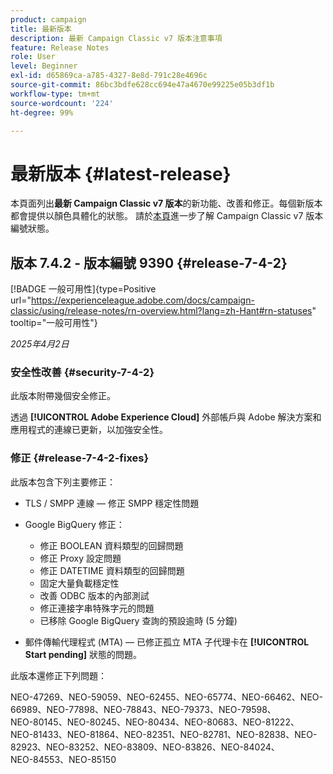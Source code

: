 ```yaml
---
product: campaign
title: 最新版本
description: 最新 Campaign Classic v7 版本注意事項
feature: Release Notes
role: User
level: Beginner
exl-id: d65869ca-a785-4327-8e8d-791c28e4696c
source-git-commit: 86bc3bdfe628cc694e47a4670e99225e05b3df1b
workflow-type: tm+mt
source-wordcount: '224'
ht-degree: 99%

---
```


# 最新版本 {#latest-release}

本頁面列出&#x200B;**最新 Campaign Classic v7 版本**&#x200B;的新功能、改善和修正。每個新版本都會提供以顏色具體化的狀態。 請於[本頁](rn-overview.md)進一步了解 Campaign Classic v7 版本編號狀態。

## 版本 7.4.2 - 版本編號 9390 {#release-7-4-2}

[!BADGE 一般可用性]{type=Positive url="https://experienceleague.adobe.com/docs/campaign-classic/using/release-notes/rn-overview.html?lang=zh-Hant#rn-statuses" tooltip="一般可用性"}

_2025年4月2日_

<!--
### Compatibility updates {#comp-7-4-2}

This release comes with the following compatibility updates:

* JQuery library update: fixes multiple UI issues (reports, web apps)
* PostgreSQL 15 and 16

-->

### 安全性改善 {#security-7-4-2}

此版本附帶幾個安全修正。

透過 **[!UICONTROL Adobe Experience Cloud]** 外部帳戶與 Adobe 解決方案和應用程式的連線已更新，以加強安全性。

### 修正 {#release-7-4-2-fixes}

此版本包含下列主要修正：

* TLS / SMPP 連線 — 修正 SMPP 穩定性問題

* Google BigQuery 修正：

   * 修正 BOOLEAN 資料類型的回歸問題
   * 修正 Proxy 設定問題
   * 修正 DATETIME 資料類型的回歸問題
   * 固定大量負載穩定性
   * 改善 ODBC 版本的內部測試
   * 修正連接字串特殊字元的問題
   * 已移除 Google BigQuery 查詢的預設逾時 (5 分鐘)

* 郵件傳輸代理程式 (MTA) — 已修正孤立 MTA 子代理卡在 **[!UICONTROL Start pending]** 狀態的問題。

此版本還修正下列問題：

ΝΕΟ-47269、ΝΕΟ-59059、NEO-62455、ΝΕΟ-65774、ΝΕΟ-66462、NEO-66989、ΝΕΟ-77898、ΝΕΟ-78843、NEO-79373、ΝΕΟ-79598、ΝΕΟ-80145、NEO-80245、ΝΕΟ-80434、ΝΕΟ-80683、NEO-81222、ΝΕΟ-81433、ΝΕΟ-81864、NEO-82351、ΝΕΟ-82781、ΝΕΟ-82838、NEO-82923、ΝΕΟ-83252、ΝΕΟ-83809、NEO-83826、NEO-84024、ΝΕΟ-84553、NEO-85150

